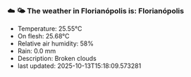 ### ☁️ 🌤️  The weather in Florianópolis is: Florianópolis

- Temperature: 25.55°C
- On flesh: 25.68°C
- Relative air humidity: 58%
- Rain: 0.0 mm
- Description: Broken clouds
- last updated: 2025-10-13T15:18:09.573281
